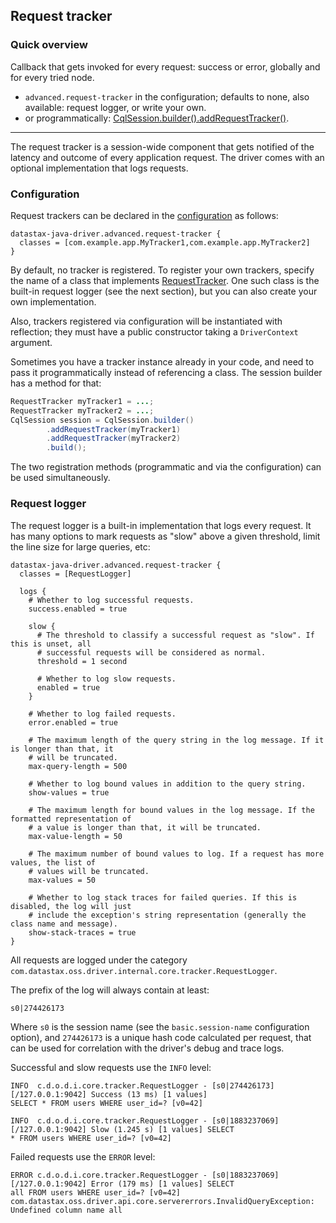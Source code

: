 ## Request tracker

### Quick overview

Callback that gets invoked for every request: success or error, globally and for every tried node.

* `advanced.request-tracker` in the configuration; defaults to none, also available: request logger,
  or write your own.
* or programmatically:
  [CqlSession.builder().addRequestTracker()][SessionBuilder.addRequestTracker].

-----

The request tracker is a session-wide component that gets notified of the latency and outcome of
every application request. The driver comes with an optional implementation that logs requests.

### Configuration

Request trackers can be declared in the [configuration](../configuration/) as follows:

```
datastax-java-driver.advanced.request-tracker {
  classes = [com.example.app.MyTracker1,com.example.app.MyTracker2]
}
```

By default, no tracker is registered. To register your own trackers, specify the name of a class
that implements [RequestTracker]. One such class is the built-in request logger (see the next
section), but you can also create your own implementation.

Also, trackers registered via configuration will be instantiated with reflection; they must have a
public constructor taking a `DriverContext` argument.

Sometimes you have a tracker instance already in your code, and need to pass it programmatically
instead of referencing a class. The session builder has a method for that:

```java
RequestTracker myTracker1 = ...;
RequestTracker myTracker2 = ...;
CqlSession session = CqlSession.builder()
        .addRequestTracker(myTracker1)
        .addRequestTracker(myTracker2)
        .build();
```

The two registration methods (programmatic and via the configuration) can be used simultaneously.

### Request logger

The request logger is a built-in implementation that logs every request. It has many options to mark
requests as "slow" above a given threshold, limit the line size for large queries, etc:

```
datastax-java-driver.advanced.request-tracker {
  classes = [RequestLogger]

  logs {
    # Whether to log successful requests.
    success.enabled = true

    slow {
      # The threshold to classify a successful request as "slow". If this is unset, all
      # successful requests will be considered as normal.
      threshold = 1 second

      # Whether to log slow requests.
      enabled = true
    }

    # Whether to log failed requests.
    error.enabled = true

    # The maximum length of the query string in the log message. If it is longer than that, it
    # will be truncated.
    max-query-length = 500

    # Whether to log bound values in addition to the query string.
    show-values = true

    # The maximum length for bound values in the log message. If the formatted representation of
    # a value is longer than that, it will be truncated.
    max-value-length = 50

    # The maximum number of bound values to log. If a request has more values, the list of
    # values will be truncated.
    max-values = 50

    # Whether to log stack traces for failed queries. If this is disabled, the log will just
    # include the exception's string representation (generally the class name and message).
    show-stack-traces = true
}
```

All requests are logged under the category
`com.datastax.oss.driver.internal.core.tracker.RequestLogger`.

The prefix of the log will always contain at least: 

```
s0|274426173
```

Where `s0` is the session name (see the `basic.session-name` configuration option), and `274426173`
is a unique hash code calculated per request, that can be used for correlation with the driver's
debug and trace logs.


Successful and slow requests use the `INFO` level:

```
INFO  c.d.o.d.i.core.tracker.RequestLogger - [s0|274426173][/127.0.0.1:9042] Success (13 ms) [1 values]
SELECT * FROM users WHERE user_id=? [v0=42]

INFO  c.d.o.d.i.core.tracker.RequestLogger - [s0|1883237069][/127.0.0.1:9042] Slow (1.245 s) [1 values] SELECT
* FROM users WHERE user_id=? [v0=42]
```

Failed requests use the `ERROR` level:

```
ERROR c.d.o.d.i.core.tracker.RequestLogger - [s0|1883237069][/127.0.0.1:9042] Error (179 ms) [1 values] SELECT
all FROM users WHERE user_id=? [v0=42]
com.datastax.oss.driver.api.core.servererrors.InvalidQueryException: Undefined column name all
```

[RequestTracker]: https://docs.datastax.com/en/drivers/java/4.17/com/datastax/oss/driver/api/core/tracker/RequestTracker.html
[SessionBuilder.addRequestTracker]: https://docs.datastax.com/en/drivers/java/4.17/com/datastax/oss/driver/api/core/session/SessionBuilder.html#addRequestTracker-com.datastax.oss.driver.api.core.tracker.RequestTracker-
